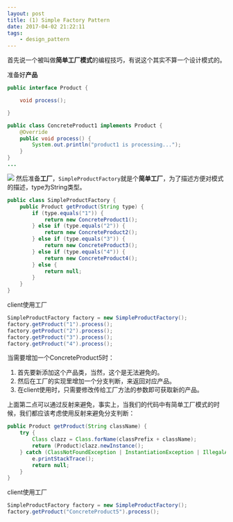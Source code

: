```yaml
---
layout: post
title: (1) Simple Factory Pattern
date: 2017-04-02 21:22:11
tags:
    - design_pattern
---
```


首先说一个被叫做**简单工厂模式**的编程技巧，有说这个其实不算一个设计模式的。

准备好**产品**
```java
public interface Product {

    void process();

}
```
```java
public class ConcreteProduct1 implements Product {
    @Override
    public void process() {
        System.out.println("product1 is processing...");
    }
}
...
```
![](http://onk1k9bha.bkt.clouddn.com/2017-04-02-133144.jpg)
然后准备**工厂**，`SimpleProductFactory`就是个**简单工厂**，为了描述方便对模式的描述，type为String类型。
```java
public class SimpleProductFactory {
    public Product getProduct(String type) {
        if (type.equals("1")) {
            return new ConcreteProduct1();
        } else if (type.equals("2")) {
            return new ConcreteProduct2();
        } else if (type.equals("3")) {
            return new ConcreteProduct3();
        } else if (type.equals("4")) {
            return new ConcreteProduct4();
        } else {
            return null;
        }
    }
}
```
client使用工厂
```java
SimpleProductFactory factory = new SimpleProductFactory();
factory.getProduct("1").process();
factory.getProduct("2").process();
factory.getProduct("3").process();
factory.getProduct("4").process();
```
当需要增加一个ConcreteProduct5时：
1. 首先要新添加这个产品类，当然，这个是无法避免的。
2. 然后在工厂的实现里增加一个分支判断，来返回对应产品。
3. 在client使用时，只需要修改传给工厂方法的参数即可获取新的产品。

上面第二点可以通过反射来避免，事实上，当我们的代码中有简单工厂模式的时候，我们都应该考虑使用反射来避免分支判断：
```java
public Product getProduct(String className) {
    try {
        Class clazz = Class.forName(classPrefix + className);
        return (Product)clazz.newInstance();
    } catch (ClassNotFoundException | InstantiationException | IllegalAccessException e) {
        e.printStackTrace();
        return null;
    }
}
```
client使用工厂
```java
SimpleProductFactory factory = new SimpleProductFactory();
factory.getProduct("ConcreteProduct5").process();
```
